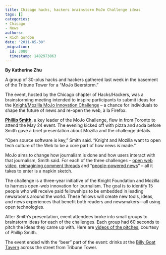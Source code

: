 ```yaml
---
title: Chicago hacks, hackers brainstorm MoJo Challenge ideas
tags: []
categories:
- Chicago
- News
authors:
- Rich Gordon
date: "2011-05-30"
_migration:
  id: 3000
  timestamp: 1482973863
---
```


**By Katherine Zhu**

A group of 30-plus hacks and hackers gathered last week in the basement of the Tribune Tower for a “MoJo Beerstorm.”

The event, hosted by the Chicago chapter of Hacks/Hackers, was a brainstorming meeting intended to inspire participants to submit ideas for the [Knight/Mozilla MoJo Innovation Challenge][1] – a chance for individuals to shape the future of news and re-open the web, à la Firefox.

**[Phillip Smith][2]**, a key leader of the MoJo Challenge, flew in from Toronto to attend the May 24 event. The evening kicked off with pizza and soda before Smith gave a brief presentation about Mozilla and the challenge details.

“Open source software is key,” Smith said. “Knight and Mozilla want to open tech culture of the Web to be a core part of how news is made.”

MoJo aims to change how journalism is done and how users interact with that journalism, Smith said. For each of the three challenges – [open web video][3], [reimagining comment threads][4] and “[people-powered news][5]” – all it takes to enter is a napkin sketch.

The challenge is a three-year initiative of the Knight Foundation and Mozilla to harness open-web innovation for journalism. The goal is to identify 15 people who will receive paid fellowships to be embedded in leading newsrooms around the world. These fellows will create new tools, ideas, and news experiences that benefit both readers and newsmakers—all using open technologies.

After Smith’s presentation, event attendees broke into small groups to brainstorm ideas for each of the challenges. Each group had 60 seconds to pitch the ideas they came up with. Here are [videos of the pitches][6], courtesy of Phillip Smith.

The event ended with the &#8220;beer&#8221; part of the event: drinks at the [Billy Goat Tavern][7] across the street from Tribune Tower.

 [1]: https://drumbeat.org/en-US/journalism/
 [2]: http://www.phillipadsmith.com
 [3]: https://drumbeat.org/en-US/challenges/unlocking-video/
 [4]: https://drumbeat.org/en-US/challenges/beyond-comment-threads/
 [5]: https://drumbeat.org/en-US/challenges/open-webs-killer-app/
 [6]: http://www.youtube.com/watch?v=nAx_Rkw37I4&playnext=1&list=PL40DA257288700BE3 "Videos - Chicago MoJoChallenge ideas"
 [7]: http://www.billygoattavern.com/ "Billy Goat Tavern"